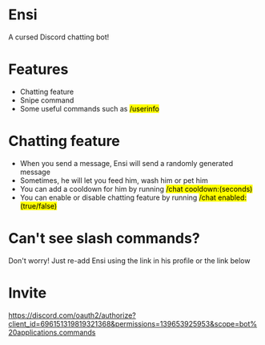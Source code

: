 
# Ensi
A cursed Discord chatting bot!

# Features
+ Chatting feature
+ Snipe command
+ Some useful commands such as <mark>/userinfo</mark>

# Chatting feature
+ When you send a message, Ensi will send a randomly generated message
+ Sometimes, he will let you feed him, wash him or pet him
+ You can add a cooldown for him by running <mark>/chat cooldown:(seconds)</mark>
+ You can enable or disable chatting feature by running <mark>/chat enabled:(true/false)</mark>

# Can't see slash commands?
Don't worry! Just re-add Ensi using the link in his profile or the link below

# Invite
https://discord.com/oauth2/authorize?client_id=696151319819321368&permissions=139653925953&scope=bot%20applications.commands